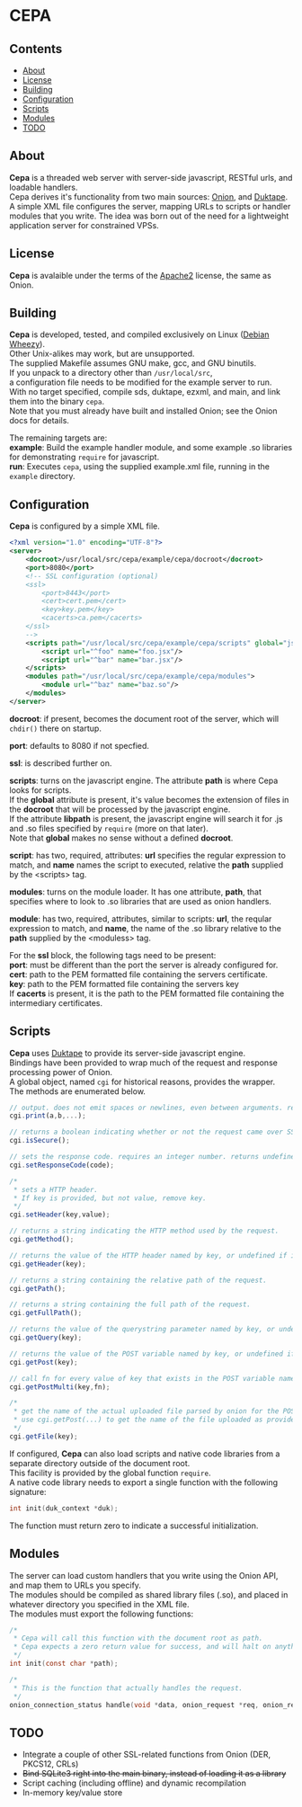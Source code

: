 # CEPA

## Contents
- [About](#about)
- [License](#license)
- [Building](#building)
- [Configuration](#configuration)
- [Scripts](#scripts)
- [Modules](#modules)
- [TODO](#todo)


## About
**Cepa** is a threaded web server with server-side javascript, RESTful urls, and loadable handlers.<br>
Cepa derives it's functionality from two main sources: [Onion](http://coralbits.com/libonion/), and [Duktape](http://duktape.org/).<br>
A simple XML file configures the server, mapping URLs to scripts or handler modules that you write.
The idea was born out of the need for a lightweight application server for constrained VPSs.


## License
**Cepa** is avalaible under the terms of the [Apache2](https://www.apache.org/licenses/LICENSE-2.0.html) license, the same as Onion.


## Building
**Cepa** is developed, tested, and compiled exclusively on Linux ([Debian Wheezy](https://www.debian.org/releases/wheezy/)).<br>
Other Unix-alikes may work, but are unsupported.<br>
The supplied Makefile assumes GNU make, gcc, and GNU binutils.<br>
If you unpack to a directory other than `/usr/local/src`,<br>a configuration file needs to be modified for the example server to run.<br>
With no target specified, compile sds, duktape, ezxml, and main, and link them into the binary `cepa`. <br>
Note that you must already have built and installed Onion; see the Onion docs for details.

The remaining targets are:<br>
**example**: Build the example handler module, and some example .so libraries for demonstrating `require` for javascript.<br>
**run**: Executes `cepa`, using the supplied example.xml file, running in  the `example` directory.


## Configuration
**Cepa** is configured by a simple XML file.<br>
```xml
<?xml version="1.0" encoding="UTF-8"?>
<server>
	<docroot>/usr/local/src/cepa/example/cepa/docroot</docroot>
	<port>8080</port>
	<!-- SSL configuration (optional)
	<ssl>
		<port>8443</port>
		<cert>cert.pem</cert>
		<key>key.pem</key>
		<cacerts>ca.pem</cacerts>
	</ssl>
	-->
	<scripts path="/usr/local/src/cepa/example/cepa/scripts" global="jsx" libpath="/usr/local/src/cepa/example/cepa/lib">
		<script url="^foo" name="foo.jsx"/>
		<script url="^bar" name="bar.jsx"/>
	</scripts>
	<modules path="/usr/local/src/cepa/example/cepa/modules">
		<module url="^baz" name="baz.so"/>
	</modules>
</server>
```

**docroot**: if present, becomes the document root of the server, which  will `chdir()` there on startup.

**port**: defaults to 8080 if not specfied.

**ssl**: is described further on.

**scripts**: turns on the javascript engine. The attribute **path** is where Cepa looks for scripts.<br>
If the **global** attribute is present, it's value becomes the extension of files in the **docroot** that will be processed by the javascript engine.<br>
If the attribute **libpath** is present, the javascript engine will search it for .js and .so files specified by `require` (more on that later).<br>
Note that **global** makes no sense without a defined **docroot**.

**script**: has two, required, attributes: **url** specifies the regular expression to match, and **name** names the script to executed, relative the **path** supplied by the &lt;scripts&gt; tag.

**modules**: turns on the module loader. It has one attribute, **path**, that specifies where to look to .so libraries that are used as onion handlers.

**module**: has two, required, attributes, similar to scripts: **url**, the reqular expression to match, and **name**, the name of the .so library relative to the **path** supplied by the &lt;moduless&gt; tag.

For the **ssl** block, the following tags need to be present:<br>
**port**: must be different than the port the server is already configured for.<br>
**cert**: path to the PEM formatted file containing the servers certificate.<br>
**key**: path to the PEM formatted file containing the servers key<br>
If **cacerts** is present, it is the path to the PEM formatted file containing the intermediary certificates.


## Scripts
**Cepa** uses [Duktape](http://duktape.org/) to provide its server-side javascript engine.<br>
Bindings have been provided to wrap much of the request and response processing power of Onion.<br>
A global object, named `cgi` for historical reasons, provides the wrapper.<br>
The methods are enumerated below.
```Javascript
// output. does not emit spaces or newlines, even between arguments. returns undefined.
cgi.print(a,b,...);

// returns a boolean indicating whether or not the request came over SSL or not.
cgi.isSecure();

// sets the response code. requires an integer number. returns undefined
cgi.setResponseCode(code);

/*
 * sets a HTTP header. 
 * If key is provided, but not value, remove key.
 */
cgi.setHeader(key,value);

// returns a string indicating the HTTP method used by the request.
cgi.getMethod();

// returns the value of the HTTP header named by key, or undefined if it does not exist.
cgi.getHeader(key);

// returns a string containing the relative path of the request.
cgi.getPath();

// returns a string containing the full path of the request.
cgi.getFullPath();

// returns the value of the querystring parameter named by key, or undefined if it does not exist.
cgi.getQuery(key);

// returns the value of the POST variable named by key, or undefined if it does not exist.
cgi.getPost(key);

// call fn for every value of key that exists in the POST variable named by key
cgi.getPostMulti(key,fn);

/*
 * get the name of the actual uploaded file parsed by onion for the POST variable named by key, or undefined.
 * use cgi.getPost(...) to get the name of the file uploaded as provided by the user agent.
 */
cgi.getFile(key);
```

If configured, **Cepa** can also load scripts and native code libraries from a separate directory outside of the document root.<br>
This facility is provided by the global function `require`.<br>
A native code library needs to export a single function with the following signature:
```C
int init(duk_context *duk);
```
The function must return zero to indicate a successful initialization.<br>


## Modules
The server can load custom handlers that you write using the Onion API,<br>
and map them to URLs you specify.<br>
The modules should be compiled as shared library files (.so), and placed in whatever directory you specified in the XML file.<br>
The modules must export the following functions:
```C
/*
 * Cepa will call this function with the document root as path.
 * Cepa expects a zero return value for success, and will halt on anything else.
 */
int init(const char *path);

/*
 * This is the function that actually handles the request.
 */
onion_connection_status handle(void *data, onion_request *req, onion_response *res);
```


## TODO
- Integrate a couple of other SSL-related functions from Onion (DER, PKCS12, CRLs)
- ~~Bind SQLite3 right into the main binary, instead of loading it as a library~~
- Script caching (including offline) and dynamic recompilation
- In-memory key/value store

